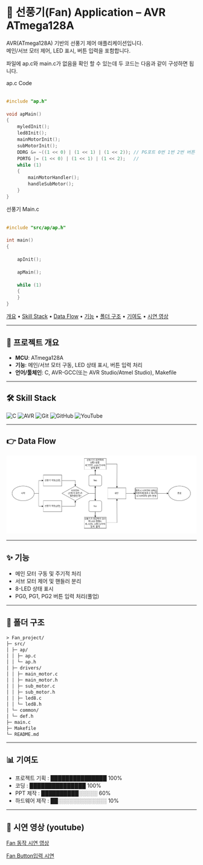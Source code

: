 # 🧊 선풍기(Fan) Application – AVR ATmega128A

AVR(ATmega128A) 기반의 선풍기 제어 애플리케이션입니다.  
메인/서브 모터 제어, LED 표시, 버튼 입력을 포함합니다.

파일에 ap.c와 main.c가 없음을 확인 할 수 있는데 두 코드는 다음과 같이 구성하면 됩니다.

ap.c Code

```c

#include "ap.h"

void apMain()
{
    myledInit();
    led8Init();
    mainMotorInit();
    subMotorInit();
    DDRG &= ~((1 << 0) | (1 << 1) | (1 << 2)); // PG포트 0번 1번 2번 버튼
    PORTG |= (1 << 0) | (1 << 1) | (1 << 2);   //
    while (1)
    {
        mainMotorHandler();
        handleSubMotor();
    }
}
```

선풍기 Main.c

```c

#include "src/ap/ap.h"

int main()
{
    
    apInit();
    
    apMain();

    while (1)
    {
    }
}

```

<p align="left">
  <a href="#-프로젝트-개요">개요</a> •
  <a href="#-skill-stack">Skill Stack</a> •
  <a href="#-data-flow">Data Flow</a> •
  <a href="#-기능">기능</a> •
  <a href="#-폴더-구조">폴더 구조</a> •
  <a href="#-기여도">기여도</a> •
  <a href="#-시연-영상">시연 영상</a>
</p>

---

## 📌 프로젝트 개요
- **MCU**: ATmega128A  
- **기능**: 메인/서브 모터 구동, LED 상태 표시, 버튼 입력 처리  
- **언어/툴체인**: C, AVR-GCC(또는 AVR Studio/Atmel Studio), Makefile

---

## 🛠 Skill Stack

![C](https://img.shields.io/badge/C-00599C?style=flat&logo=c&logoColor=white)
![AVR](https://img.shields.io/badge/AVR-EE1F26?style=flat&logo=arduino&logoColor=white)
![Git](https://img.shields.io/badge/Git-F05032?style=flat&logo=git&logoColor=white)
![GitHub](https://img.shields.io/badge/GitHub-181717?style=flat&logo=github&logoColor=white)
![YouTube](https://img.shields.io/badge/YouTube-FF0000?style=flat&logo=youtube&logoColor=white)


---

## 👉 Data Flow
![데이터 플로우도](docs/dataflow.png)


---

## ✨ 기능
- 메인 모터 구동 및 주기적 처리
- 서브 모터 제어 및 핸들러 분리
- 8-LED 상태 표시
- PG0, PG1, PG2 버튼 입력 처리(풀업)

---

## 📁 폴더 구조
```
> Fan_project/
├─ src/
│ ├─ ap/
│ │ ├─ ap.c
│ │ └─ ap.h
│ ├─ drivers/
│ │ ├─ main_motor.c
│ │ ├─ main_motor.h
│ │ ├─ sub_motor.c
│ │ ├─ sub_motor.h
│ │ ├─ led8.c
│ │ └─ led8.h
│ └─ common/
│ └─ def.h
├─ main.c
├─ Makefile
└─ README.md
```

---


## 📊 기여도


- 프로젝트 기획  : ███████████████ 100%
- 코딩         : ███████████████ 100%
- PPT 제작     : ██████████░░░░░ 60%
- 하드웨어 제작  : ██░░░░░░░░░░░░░ 10%

---

## 🎥 시연 영상 (youtube)
[Fan 동작 시연 영상](https://youtube.com/shorts/1hI5zOKwSYM?si=YDrBZZp4fr1kNrV7)

[Fan Button입력 시연](https://youtube.com/shorts/zhNqf4abCzI?si=6mGe7o1zvqryWyl2)


